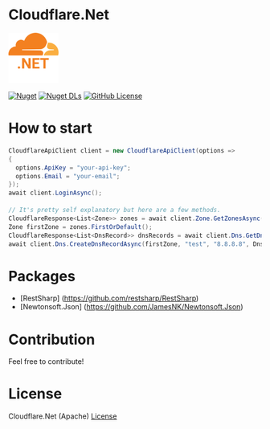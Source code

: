 # Cloudflare.Net

<img src="https://github.com/thoo0224/Cloudflare.Net/blob/main/Images/icon.png" width="100"/>

[![Nuget](https://img.shields.io/nuget/v/Cloudflare.Net.Thoo?logo=nuget)](https://www.nuget.org/packages/Cloudflare.Net.Thoo)
[![Nuget DLs](https://img.shields.io/nuget/dt/Cloudflare.Net.Thoo?logo=nuget)](https://www.nuget.org/packages/Cloudflare.Net.Thoo)
[![GitHub License](https://img.shields.io/github/license/thoo0224/Cloudflare.Net)](https://github.com/thoo0224/Clouflare.Net/blob/master/LICENSE)

# How to start
```cs
CloudflareApiClient client = new CloudflareApiClient(options => 
{
  options.ApiKey = "your-api-key";
  options.Email = "your-email";
});
await client.LoginAsync();

// It's pretty self explanatory but here are a few methods.
CloudflareResponse<List<Zone>> zones = await client.Zone.GetZonesAsync();
Zone firstZone = zones.FirstOrDefault();
CloudflareResponse<List<DnsRecord>> dnsRecords = await client.Dns.GetDnsRecordsAsync(firstZone);
await client.Dns.CreateDnsRecordAsync(firstZone, "test", "8.8.8.8", DnsRecordType.A);
```

# Packages
* [RestSharp] (https://github.com/restsharp/RestSharp)
* [Newtonsoft.Json] (https://github.com/JamesNK/Newtonsoft.Json)

# Contribution
Feel free to contribute!

# License
Cloudflare.Net (Apache) [License](https://github.com/thoo0224/Clouflare.Net/blob/master/LICENSE)